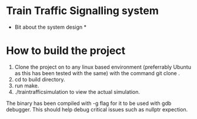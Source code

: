 Train Traffic Signalling system
=======================================
* Bit about the system design *


How to build the project
=========================
1. Clone the project on to any linux based environment (preferrably Ubuntu as this has been tested with the same) with the command git clone <URL provided by the repository>.
2. cd to build directory.
3. run make.
4. ./traintrafficsimulation to view the actual simulation.

The binary has been compiled with -g flag for it to be used with gdb debugger. This should help debug critical issues such as nullptr expection.

